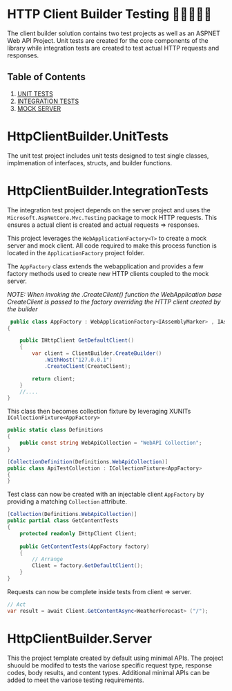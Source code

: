 ﻿
# HTTP Client Builder Testing 🔬🧪👩‍🚀🚀

The client builder solution contains two test projects as well as an ASPNET Web API Project. 
Unit tests are created for the core components of the library while integration tests are
created to test actual HTTP requests and responses.

## Table of Contents
1. [UNIT TESTS](#HttpClientBuilder.UnitTests)
2. [INTEGRATION TESTS](#HttpClientBuilder.IntegrationTests)
3. [MOCK SERVER](#HttpClientBuilder.Server)

# HttpClientBuilder.UnitTests
The unit test project includes unit tests designed to test single classes, implmenation of interfaces,
structs, and builder functions.

# HttpClientBuilder.IntegrationTests
The integration test project depends on the server project and uses the `Microsoft.AspNetCore.Mvc.Testing`
package to mock HTTP requests.  This ensures a actual client is created and actual requests => responses.

This project leverages the `WebApplicationFactory<T>` to create a mock server and mock client.
All code required to make this process function is located in the `ApplicationFactory` project folder.

The `AppFactory` class extends the webapplication and provides a few factory methods used to 
create new HTTP clients coupled to the mock server. 

*NOTE: When invoking the .CreateClient() function the WebApplication base 
CreateClient is passed to the factory overriding the HTTP client created by the builder*
```csharp
 public class AppFactory : WebApplicationFactory<IAssemblyMarker> , IAsyncLifetime
{

    public IHttpClient GetDefaultClient()
    {
        var client = ClientBuilder.CreateBuilder()
            .WithHost("127.0.0.1")
            .CreateClient(CreateClient);

        return client;
    } 
    //....
}
```
This class then becomes collection fixture by leveraging XUNITs `ICollectionFixture<AppFactory>`

```csharp
public static class Definitions
{
    public const string WebApiCollection = "WebAPI Collection";
}

[CollectionDefinition(Definitions.WebApiCollection)]
public class ApiTestCollection : ICollectionFixture<AppFactory>
{
}
```

Test class can now be created with an injectable client `AppFactory` by providing a matching `Collection` attribute.
```csharp
[Collection(Definitions.WebApiCollection)]
public partial class GetContentTests
{
    protected readonly IHttpClient Client;
    
    public GetContentTests(AppFactory factory)
    {
        // Arrange
        Client = factory.GetDefaultClient();
    }
}
```
Requests can now be complete inside tests from client => server.
```csharp
// Act
var result = await Client.GetContentAsync<WeatherForecast> ("/");
```

# HttpClientBuilder.Server
This the project template created by default using minimal APIs.  The project shuould be modifed to 
tests the variose specific request type, response codes, body results, and content types.
Additional minimal APIs can be added to meet the variose testing requirements.
